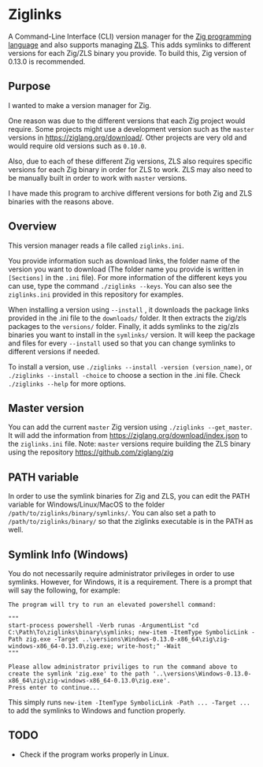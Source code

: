 # Ziglinks
A Command-Line Interface (CLI) version manager for the [Zig programming language](https://github.com/ziglang/zig) and also supports managing [ZLS](https://github.com/zigtools/zls). This adds symlinks to different versions for each Zig/ZLS binary you provide. To build this, Zig version of 0.13.0 is recommended.

## Purpose
I wanted to make a version manager for Zig.

One reason was due to the different versions that each Zig project would require. Some projects might use a development version such as the `master` versions in https://ziglang.org/download/. Other projects are very old and would require old versions such as `0.10.0`.

Also, due to each of these different Zig versions, ZLS also requires specific versions for each Zig binary in order for ZLS to work. ZLS may also need to be manually built in order to work with `master` versions.

I have made this program to archive different versions for both Zig and ZLS binaries with the reasons above.

## Overview
This version manager reads a file called `ziglinks.ini`.

You provide information such as download links, the folder name of the version you want to download (The folder name you provide is written in `[Sections]` in the `.ini` file). For more information of the different keys you can use, type the command `./ziglinks --keys`. You can also see the `ziglinks.ini` provided in this repository for examples.

When installing a version using `--install` , it downloads the package links provided in the .ini file to the `downloads/` folder. It then extracts the zig/zls packages to the `versions/` folder. Finally, it adds symlinks to the zig/zls binaries you want to install in the `symlinks/` version. It will keep the package and files for every `--install` used so that you can change symlinks to different versions if needed.

To install a version, use `./ziglinks --install -version (version_name)`, or `./ziglinks --install -choice` to choose a section in the .ini file. Check `./ziglinks --help` for more options.

## Master version
You can add the current `master` Zig version using `./ziglinks --get_master`. It will add the information from https://ziglang.org/download/index.json to the `ziglinks.ini` file.
Note: `master` versions require building the ZLS binary using the repository https://github.com/ziglang/zig

## PATH variable
In order to use the symlink binaries for Zig and ZLS, you can edit the PATH variable for Windows/Linux/MacOS to the folder `/path/to/ziglinks/binary/symlinks/`. You can also set a path to `/path/to/ziglinks/binary/` so that the ziglinks executable is in the PATH as well.

## Symlink Info (Windows)
You do not necessarily require administrator privileges in order to use symlinks. However, for Windows, it is a requirement. There is a prompt that will say the following, for example:

```ansi
The program will try to run an elevated powershell command:

"""
start-process powershell -Verb runas -ArgumentList "cd C:\Path\To\ziglinks\binary\symlinks; new-item -ItemType SymbolicLink -Path zig.exe -Target ..\versions\Windows-0.13.0-x86_64\zig\zig-windows-x86_64-0.13.0\zig.exe; write-host;" -Wait
"""

Please allow administrator priviliges to run the command above to create the symlink 'zig.exe' to the path '..\versions\Windows-0.13.0-x86_64\zig\zig-windows-x86_64-0.13.0\zig.exe'.
Press enter to continue...
```

This simply runs `new-item -ItemType SymbolicLink -Path ... -Target ...` to add the symlinks to Windows and function properly.

## TODO

- Check if the program works properly in Linux.